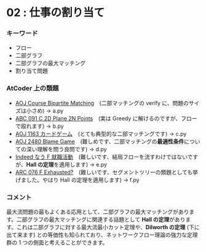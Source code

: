 # 02 : 仕事の割り当て

### キーワード

- フロー
- 二部グラフ
- 二部グラフの最大マッチング
- 割り当て問題

### AtCoder 上の類題

- [AOJ Course Bipartite Matching](http://judge.u-aizu.ac.jp/onlinejudge/description.jsp?id=GRL_7_A&lang=jp)　(二部マッチングの verify に、問題のサイズは小さめ) -> a.py
- [ABC 091 C 2D Plane 2N Points](https://atcoder.jp/contests/abc091/tasks/arc092_a)　(実は Greedy に解けるのですが、フローで殴れます) -> b.py
- [AOJ 1163 カードゲーム](http://judge.u-aizu.ac.jp/onlinejudge/description.jsp?id=1163&lang=jp)　(とても典型的な二部マッチングです) -> c.py
- [AOJ 2480 Blame Game](http://judge.u-aizu.ac.jp/onlinejudge/description.jsp?id=2480)　(難しめです、二部マッチングの**最適性条件**についての深い理解を問う良問です) -> d.py
- [Indeed なう F 就職活動](https://atcoder.jp/contests/indeednow-finala-open/tasks/indeednow_2015_finala_f)　(難しいです、結局フローを流すわけではないですが、**Hall の定理**を適用します) -> e.py
- [ARC 076 F Exhausted?](https://atcoder.jp/contests/arc076/tasks/arc076_d)　(難しいです、セグメントツリーの類題としても挙げました。やはり Hall の定理を適用します) -> f.py

### コメント

最大流問題の最もよくある応用として、二部グラフの最大マッチングがあります。二部グラフの最大マッチングに関連する話題として **Hall の定理**があります。これは二部グラフに対する最大流最小カット定理や、**Dilworth の定理** (下に出て来ます) との等価性も知られており、ネットワークフロー理論の強力な定理群の 1 つの側面と考えることができます。
